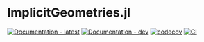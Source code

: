 # ImplicitGeometries.jl

[![Documentation - latest](https://img.shields.io/badge/docs-stable-blue)](https://suitesplines.github.io/ImplicitGeometries.jl/stable/)
[![Documentation - dev](https://img.shields.io/badge/docs-dev-blue)](https://suitesplines.github.io/ImplicitGeometries.jl/dev/)
[![codecov](https://codecov.io/gh/SuiteSplines/ImplicitGeometries.jl/graph/badge.svg?token=V81547QF0I)](https://codecov.io/gh/SuiteSplines/ImplicitGeometries.jl)
[![CI](https://github.com/SuiteSplines/ImplicitGeometries.jl/actions/workflows/CI.yml/badge.svg)](https://github.com/SuiteSplines/CartesianProducts.jl/actions/workflows/CI.yml)